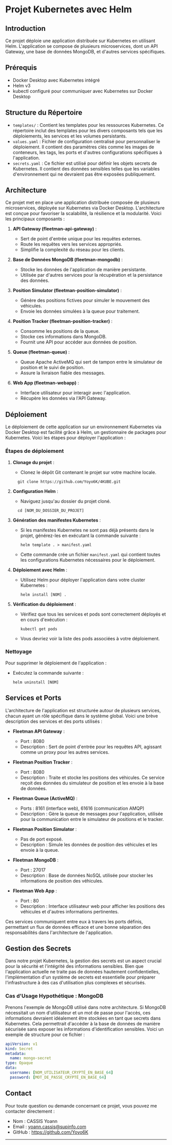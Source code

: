 # Projet Kubernetes avec Helm

## Introduction
Ce projet déploie une application distribuée sur Kubernetes en utilisant Helm. L'application se compose de plusieurs microservices, dont un API Gateway, une base de données MongoDB, et d'autres services spécifiques.

## Prérequis
- Docker Desktop avec Kubernetes intégré
- Helm v3
- kubectl configuré pour communiquer avec Kubernetes sur Docker Desktop

## Structure du Répertoire

- `templates/` : Contient les templates pour les ressources Kubernetes. Ce répertoire inclut des templates pour les divers composants tels que les déploiements, les services et les volumes persistants.
- `values.yaml` : Fichier de configuration centralisé pour personnaliser le déploiement. Il contient des paramètres clés comme les images de conteneurs, les tags, les ports et d'autres configurations spécifiques à l'application.
- `secrets.yaml` : Ce fichier est utilisé pour définir les objets secrets de Kubernetes. Il contient des données sensibles telles que les variables d'environnement qui ne devraient pas être exposées publiquement.

## Architecture

Ce projet met en place une application distribuée composée de plusieurs microservices, déployée sur Kubernetes via Docker Desktop. L'architecture est conçue pour favoriser la scalabilité, la résilience et la modularité. Voici les principaux composants :

1. **API Gateway (fleetman-api-gateway)** :
   - Sert de point d'entrée unique pour les requêtes externes.
   - Route les requêtes vers les services appropriés.
   - Simplifie la complexité du réseau pour les clients.

2. **Base de Données MongoDB (fleetman-mongodb)** :
   - Stocke les données de l'application de manière persistante.
   - Utilisée par d'autres services pour la récupération et la persistance des données.

3. **Position Simulator (fleetman-position-simulator)** :
   - Génère des positions fictives pour simuler le mouvement des véhicules.
   - Envoie les données simulées à la queue pour traitement.

4. **Position Tracker (fleetman-position-tracker)** :
   - Consomme les positions de la queue.
   - Stocke ces informations dans MongoDB.
   - Fournit une API pour accéder aux données de position.

5. **Queue (fleetman-queue)** :
   - Queue Apache ActiveMQ qui sert de tampon entre le simulateur de position et le suivi de position.
   - Assure la livraison fiable des messages.

6. **Web App (fleetman-webapp)** :
   - Interface utilisateur pour interagir avec l'application.
   - Récupère les données via l'API Gateway.

## Déploiement

Le déploiement de cette application sur un environnement Kubernetes via Docker Desktop est facilité grâce à Helm, un gestionnaire de packages pour Kubernetes. Voici les étapes pour déployer l'application :

### Étapes de déploiement

1. **Clonage du projet** :
   - Clonez le dépôt Git contenant le projet sur votre machine locale.
   ```
     git clone https://github.com/Yoyo6K/4KUBE.git
   ```

2. **Configuration Helm** :
   - Naviguez jusqu'au dossier du projet cloné.
   ```
     cd [NOM_DU_DOSSIER_DU_PROJET]
   ```

3. **Génération des manifestes Kubernetes** :
   - Si les manifestes Kubernetes ne sont pas déjà présents dans le projet, générez-les en exécutant la commande suivante :
     ```
     helm template . > manifest.yaml
     ```
   - Cette commande crée un fichier `manifest.yaml` qui contient toutes les configurations Kubernetes nécessaires pour le déploiement.

4. **Déploiement avec Helm** :
   - Utilisez Helm pour déployer l'application dans votre cluster Kubernetes :
     ```
     helm install [NOM] .
     ```

5. **Vérification du déploiement** :
   - Vérifiez que tous les services et pods sont correctement déployés et en cours d'exécution :
     ```
     kubectl get pods
     ```
   - Vous devriez voir la liste des pods associées à votre déploiement.

### Nettoyage

Pour supprimer le déploiement de l'application :

- Exécutez la commande suivante :
   ```
   helm uninstall [NOM]
   ```

## Services et Ports

L'architecture de l'application est structurée autour de plusieurs services, chacun ayant un rôle spécifique dans le système global. Voici une brève description des services et des ports utilisés :

- **Fleetman API Gateway** : 
  - Port : 8080
  - Description : Sert de point d'entrée pour les requêtes API, agissant comme un proxy pour les autres services.

- **Fleetman Position Tracker** : 
  - Port : 8080
  - Description : Traite et stocke les positions des véhicules. Ce service reçoit des données du simulateur de position et les envoie à la base de données.

- **Fleetman Queue (ActiveMQ)** : 
  - Ports : 8161 (interface web), 61616 (communication AMQP)
  - Description : Gère la queue de messages pour l'application, utilisée pour la communication entre le simulateur de positions et le tracker.

- **Fleetman Position Simulator** : 
  - Pas de port exposé.
  - Description : Simule les données de position des véhicules et les envoie à la queue.

- **Fleetman MongoDB** : 
  - Port : 27017
  - Description : Base de données NoSQL utilisée pour stocker les informations de position des véhicules.

- **Fleetman Web App** : 
  - Port : 80
  - Description : Interface utilisateur web pour afficher les positions des véhicules et d'autres informations pertinentes.

Ces services communiquent entre eux à travers les ports définis, permettant un flux de données efficace et une bonne séparation des responsabilités dans l'architecture de l'application.

## Gestion des Secrets

Dans notre projet Kubernetes, la gestion des secrets est un aspect crucial pour la sécurité et l'intégrité des informations sensibles. Bien que l'application actuelle ne traite pas de données hautement confidentielles, l'implémentation d'un système de secrets est essentielle pour préparer l'infrastructure à des cas d'utilisation plus complexes et sécurisés.

### Cas d'Usage Hypothétique : MongoDB

Prenons l'exemple de MongoDB utilisé dans notre architecture. Si MongoDB nécessitait un nom d'utilisateur et un mot de passe pour l'accès, ces informations devraient idéalement être stockées en tant que secrets dans Kubernetes. Cela permettrait d'accéder à la base de données de manière sécurisée sans exposer les informations d'identification sensibles.
Voici un exemple de structure pour ce fichier :

```yaml
apiVersion: v1
kind: Secret
metadata:
  name: mongo-secret
type: Opaque
data:
  username: [NOM_UTILISATEUR_CRYPTÉ_EN_BASE_64]
  password: [MOT_DE_PASSE_CRYPTÉ_EN_BASE_64]
```

## Contact
Pour toute question ou demande concernant ce projet, vous pouvez me contacter directement :

- Nom : CASSIS Yoann
- Email : yoann.cassis@supinfo.com
- GitHub : https://github.com/Yoyo6K

---
